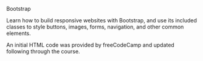 Bootstrap

Learn how to build responsive websites with Bootstrap, and use its included classes to style buttons, images, forms, navigation, and other common elements.

An initial HTML code was provided by freeCodeCamp and updated following through the course.